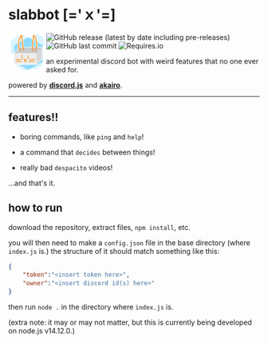 # slabbot [='ｘ'=]

<img align="left" src="./images/slabbot-icon.png" width="15%" height="15%"/>![GitHub release (latest by date including pre-releases)](https://img.shields.io/github/v/release/andythepie/slabbot?include_prereleases&style=flat-square) ![GitHub last commit](https://img.shields.io/github/last-commit/andythepie/slabbot?style=flat-square) ![Requires.io](https://img.shields.io/requires/github/AndyThePie/slabbot?style=flat-square)

an experimental discord bot with weird features that no one ever asked for.

powered by [**discord.js**](https://github.com/discordjs/discord.js) and [**akairo**](https://github.com/discord-akairo/discord-akairo).

-----

## features!!

- boring commands, like `ping` and `help`!

- a command that `decides` between things!

- really bad `despacito` videos!

  

...and that's it.

## how to run

download the repository, extract files, `npm install`, etc.

you will then need to make a `config.json` file in the base directory (where `index.js` is.) the structure of it should match something like this:

```json
{
    "token":"<insert token here>",
    "owner":"<insert discord id(s) here>"
}
```

then run `node .` in the directory where `index.js` is.

(extra note: it may or may not matter, but this is currently being developed on node.js v14.12.0.)
